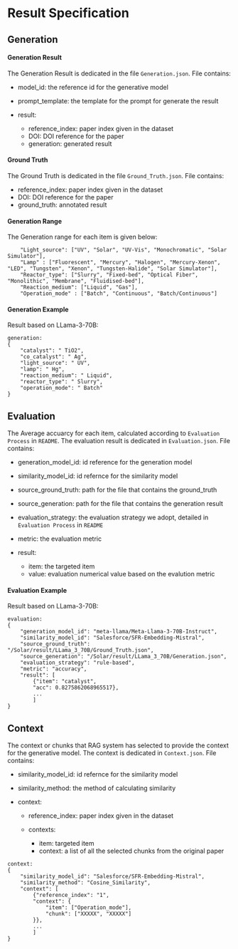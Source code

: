 # Result Specification

## Generation

#### Generation Result

The Generation Result is dedicated in the file `Generation.json`. File contains:

- model_id: the reference id for the generative model
- prompt_template: the template for the prompt for generate the result
- result:

    - reference_index: paper index given in the dataset
    - DOI: DOI reference for the paper
    - generation: generated result

#### Ground Truth

The Ground Truth is dedicated in the file `Ground_Truth.json`. File contains:

- reference_index: paper index given in the dataset
- DOI: DOI reference for the paper
- ground_truth: annotated result

#### Generation Range
The Generation range for each item is given below:

```
    "Light_source": ["UV", "Solar", "UV-Vis", "Monochromatic", "Solar Simulator"],
    "Lamp" : ["Fluorescent", "Mercury", "Halogen", "Mercury-Xenon", "LED", "Tungsten", "Xenon", "Tungsten-Halide", "Solar Simulator"],
    "Reactor_type": ["Slurry", "Fixed-bed", "Optical Fiber", "Monolithic", "Membrane", "Fluidised-bed"],
    "Reaction_medium": ["Liquid", "Gas"],
    "Operation_mode" : ["Batch", "Continuous", "Batch/Continuous"]
```

#### Generation Example
Result based on LLama-3-70B:

```
generation:
{
    "catalyst": " TiO2",
    "co_catalyst": " Ag",
    "light_source": " UV",
    "lamp": " Hg",
    "reaction_medium": " Liquid",
    "reactor_type": " Slurry",
    "operation_mode": " Batch"
}
```


## Evaluation
The Average accuarcy for each item, calculated according to `Evaluation Process` in `README`.
The evaluation result is dedicated in `Evaluation.json`. File contains:

- generation_model_id: id reference for the generation model
- similarity_model_id: id refernce for the similarity model
- source_ground_truth: path for the file that contains the ground_truth
- source_generation: path for the file that contains the generation result
- evaluation_strategy: the evaluation strategy we adopt, detailed in `Evaluation Process` in `README`
- metric: the evaluation metric
- result:

    - item: the targeted item
    - value: evaluation numerical value based on the evalution metric   

#### Evaluation Example
Result based on LLama-3-70B:

```
evaluation:
{
    "generation_model_id": "meta-llama/Meta-Llama-3-70B-Instruct",
    "similarity_model_id": "Salesforce/SFR-Embedding-Mistral",
    "source_ground_truth": "/Solar/result/LLama_3_70B/Ground_Truth.json",
    "source_generation": "/Solar/result/LLama_3_70B/Generation.json",
    "evaluation_strategy": "rule-based",
    "metric": "accuracy",
    "result": [
        {"item": "catalyst",
        "acc": 0.8275862068965517},
        ...
        ]
}
```


## Context

The context or chunks that RAG system has selected to provide the context for the generative model.
The context is dedicated in `Context.json`. File contains:

- similarity_model_id: id refernce for the similarity model
- similarity_method: the method of calculating similarity
- context:

    - reference_index: paper index given in the dataset
    - contexts:

        - item: targeted item
        - context: a list of all the selected chunks from the original paper


```
context:
{
    "similarity_model_id": "Salesforce/SFR-Embedding-Mistral",
    "similarity_method": "Cosine_Similarity",
    "context": [
        {"reference_index": "1",
        "context": {
            "item": ["Operation_mode"],
            "chunk": ["XXXXX", "XXXXX"]
        }},
        ...
        ]
}
```



